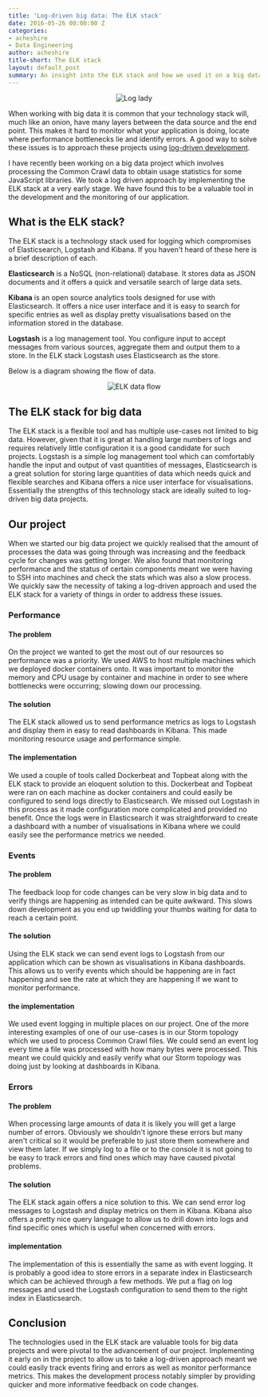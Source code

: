 ```yaml
---
title: 'Log-driven big data: The ELK stack'
date: 2016-05-26 00:00:00 Z
categories:
- acheshire
- Data Engineering
author: acheshire
title-short: The ELK stack
layout: default_post
summary: An insight into the ELK stack and how we used it on a big data project
---
```


<p style="text-align: center">
	<img src='{{ site.baseurl }}/acheshire/assets/log-lady.png' title="Log lady" />
</p>

When working with big data it is common that your technology stack will, much like an onion, have many layers between the data source and the end point.
This makes it hard to monitor what your application is doing, locate where performance bottlenecks lie and identify errors.
A good way to solve these issues is to approach these projects using [log-driven development](http://www.infoworld.com/article/3017687/application-development/get-started-with-log-driven-development.html).

I have recently been working on a big data project which involves processing the Common Crawl data to obtain usage statistics for some JavaScript libraries.
We took a log driven approach by implementing the ELK stack at a very early stage.
We have found this to be a valuable tool in the development and the monitoring of our application.

## What is the ELK stack?

The ELK stack is a technology stack used for logging which compromises of Elasticsearch, Logstash and Kibana.
If you haven't heard of these here is a brief description of each.

**Elasticsearch** is a NoSQL (non-relational) database.
It stores data as JSON documents and it offers a quick and versatile search of large data sets.

**Kibana** is an open source analytics tools designed for use with Elasticsearch.
It offers a nice user interface and it is easy to search for specific entries as well as display pretty visualisations based on the information stored in the database.

**Logstash** is a log management tool.
You configure input to accept messages from various sources, aggregate them and output them to a store.
In the ELK stack Logstash uses Elasticsearch as the store.

Below is a diagram showing the flow of data.

<p style="text-align: center">
	<img src='{{ site.baseurl }}/acheshire/assets/elk-data-flow.png' title="ELK data flow" />
</p>

## The ELK stack for big data

The ELK stack is a flexible tool and has multiple use-cases not limited to big data.
However, given that it is great at handling large numbers of logs and requires relatively little configuration it is a good candidate for such projects.
Logstash is a simple log management tool which can comfortably handle the input and output of vast quantities of messages, Elasticsearch is a great solution for storing large quantities of data which needs quick and flexible searches and Kibana offers a nice user interface for visualisations.
Essentially the strengths of this technology stack are ideally suited to log-driven big data projects.

## Our project

When we started our big data project we quickly realised that the amount of processes the data was going through was increasing and the feedback cycle for changes was getting longer.
We also found that monitoring performance and the status of certain components meant we were having to SSH into machines and check the stats which was also a slow process.
We quickly saw the necessity of taking a log-driven approach and used the ELK stack for a variety of things in order to address these issues.

### Performance

#### The problem

On the project we wanted to get the most out of our resources so performance was a priority.
We used AWS to host multiple machines which we deployed docker containers onto.
It was important to monitor the memory and CPU usage by container and machine in order to see where bottlenecks were occurring; slowing down our processing.

#### The solution

The ELK stack allowed us to send performance metrics as logs to Logstash and display them in easy to read dashboards in Kibana.
This made monitoring resource usage and performance simple.

#### The implementation

We used a couple of tools called Dockerbeat and Topbeat along with the ELK stack to provide an eloquent solution to this.
Dockerbeat and Topbeat were ran on each machine as docker containers and could easily be configured to send logs directly to Elasticsearch.
We missed out Logstash in this process as it made configuration more complicated and provided no benefit.
Once the logs were in Elasticsearch it was straightforward to create a dashboard with a number of visualisations in Kibana where we could easily see the performance metrics we needed.

### Events

#### The problem

The feedback loop for code changes can be very slow in big data and to verify things are happening as intended can be quite awkward.
This slows down development as you end up twiddling your thumbs waiting for data to reach a certain point.

#### The solution

Using the ELK stack we can send event logs to Logstash from our application which can be shown as visualisations in Kibana dashboards.
This allows us to verify events which should be happening are in fact happening and see the rate at which they are happening if we want to monitor performance.

#### the implementation

We used event logging in multiple places on our project.
One of the more interesting examples of one of our use-cases is in our Storm topology which we used to process Common Crawl files.
We could send an event log every time a file was processed with how many bytes were processed.
This meant we could quickly and easily verify what our Storm topology was doing just by looking at dashboards in Kibana.

### Errors

#### The problem

When processing large amounts of data it is likely you will get a large number of errors.
Obviously we shouldn't ignore these errors but many aren't critical so it would be preferable to just store them somewhere and view them later.
If we simply log to a file or to the console it is not going to be easy to track errors and find ones which may have caused pivotal problems.

#### The solution

The ELK stack again offers a nice solution to this.
We can send error log messages to Logstash and display metrics on them in Kibana.
Kibana also offers a pretty nice query language to allow us to drill down into logs and find specific ones which is useful when concerned with errors.

#### implementation

The implementation of this is essentially the same as with event logging.
It is probably a good idea to store errors in a separate index in Elasticsearch which can be achieved through a few methods.
We put a flag on log messages and used the Logstash configuration to send them to the right index in Elasticsearch.

## Conclusion

The technologies used in the ELK stack are valuable tools for big data projects and were pivotal to the advancement of our project.
Implementing it early on in the project to allow us to take a log-driven approach meant we could easily track events firing and errors as well as monitor performance metrics.
This makes the development process notably simpler by providing quicker and more informative feedback on code changes.
